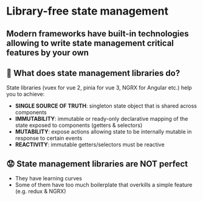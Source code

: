 # Library-free state management


## Modern frameworks have built-in technologies allowing to write state management critical features by your own


## :thinking: What does state management libraries do? 
State libraries (vuex for vue 2, pinia for vue 3, NGRX for Angular etc.) help you to achieve:
- **SINGLE SOURCE OF TRUTH**: singleton state object that is shared across components
- **IMMUTABILITY**: immutable or ready-only declarative mapping of the state exposed to components (getters & selectors)
- **MUTABILITY**: expose actions allowing state to be internally mutable in response to certain events
- **REACTIVITY**: immutable getters/selectors must be reactive

## :worried: State management libraries are NOT perfect
- They have learning curves
- Some of them have too much boilerplate that overkills a simple feature (e.g. redux & NGRX)